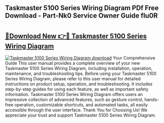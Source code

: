 ## Taskmaster 5100 Series Wiring Diagram PDf Free Download - Part-Nk0 Service Owner Guide fIu0R

# <h2><a href="http://dfjwar.blite.top/?on=Taskmaster+5100+Series+Wiring+Diagram">🔗Download New 👉🔴 Taskmaster 5100 Series Wiring Diagram</a></h2>

[![Taskmaster 5100 Series Wiring Diagram download](https://i.imgur.com/lujVjoI.png)](http://dfjwar.blite.top/?on=Taskmaster+5100+Series+Wiring+Diagram)
Your Comprehensive Guide This user manual provides a complete overview of your new Taskmaster 5100 Series Wiring Diagram, including installation, operation, maintenance, and troubleshooting tips. Before using your Taskmaster 5100 Series Wiring Diagram, please refer to this user manual for detailed instructions on product setup, operation, and troubleshooting. It includes step-by-step guides for using each feature, as well as important safety information. Taskmaster 5100 Series Wiring Diagram offers users an impressive collection of advanced features, such as gesture control, hands-free operation, customizable shortcuts, and automated tasks, all easily accessible through the user interface. Thank You for Choosing Us! We appreciate your trust and support Taskmaster 5100 Series Wiring Diagram.
